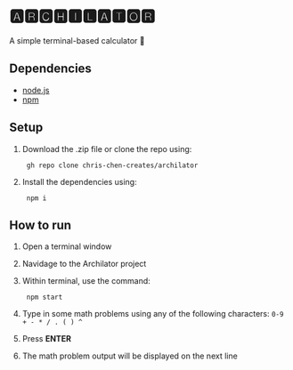 # 🅰🆁🅲🅷🅸🅻🅰🆃🅾🆁

A simple terminal-based calculator 🧮

## Dependencies
  - [node.js](nodejs.org)
  - [npm](https://www.npmjs.com/)

## Setup  
1. Download the .zip file or clone the repo using: 
      
        gh repo clone chris-chen-creates/archilator
2. Install the dependencies using:
   
        npm i

## How to run
1. Open a terminal window
2. Navidage to the Archilator project
3. Within terminal, use the command:
   
        npm start 
4. Type in some math problems using any of the following characters: `0-9 + - * / . ( ) ^`
5. Press **ENTER**
6. The math problem output will be displayed on the next line